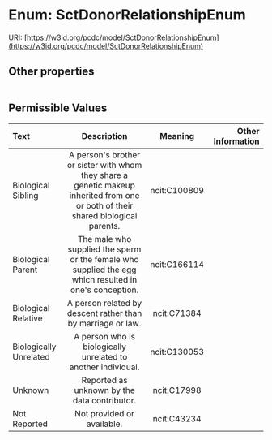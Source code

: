 
# Enum: SctDonorRelationshipEnum




URI: [https://w3id.org/pcdc/model/SctDonorRelationshipEnum](https://w3id.org/pcdc/model/SctDonorRelationshipEnum)


## Other properties

|  |  |  |
| --- | --- | --- |

## Permissible Values

| Text | Description | Meaning | Other Information |
| :--- | :---: | :---: | ---: |
| Biological Sibling | A person's brother or sister with whom they share a genetic makeup inherited from one or both of their shared biological parents. | ncit:C100809 |  |
| Biological Parent | The male who supplied the sperm or the female who supplied the egg which resulted in one's conception. | ncit:C166114 |  |
| Biological Relative | A person related by descent rather than by marriage or law. | ncit:C71384 |  |
| Biologically Unrelated | A person who is biologically unrelated to another individual. | ncit:C130053 |  |
| Unknown | Reported as unknown by the data contributor. | ncit:C17998 |  |
| Not Reported | Not provided or available. | ncit:C43234 |  |

